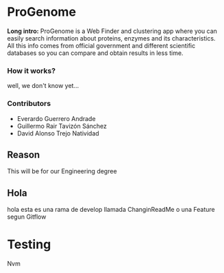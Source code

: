 # ProGenome
**Long intro:** ProGenome is a Web Finder and clustering app where you can easily search information about proteins, enzymes and its characteristics. All this info comes from official government and different scientific databases so you can compare and obtain results in less time.

### How it works?
well, we don't know yet...

### Contributors
- Everardo Guerrero Andrade
- Guillermo Rair Tavizón Sánchez
- David Alonso Trejo Natividad
## Reason
This will be for our Engineering degree

## Hola
hola esta es una rama de develop llamada ChanginReadMe o una Feature segun Gitflow

# Testing
Nvm
